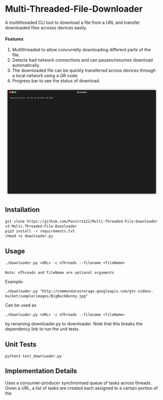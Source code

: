 # Multi-Threaded-File-Downloader

A multithreaded CLI tool to download a file from a URL and transfer downloaded files acrosss devices easily.

#### Features
1. Multithreaded to allow concurretly downloading different parts of the file.
2. Detects bad network connections and can pauses/resumes download automatically. 
3. The downloaded file can be quickly transferred across devices through a local network using a QR code.
4. Progress bar to see the status of download.


![Demo](demo/demo.gif)

## Installation

```
git clone https://github.com/Pavitra122/Multi-Threaded-File-Downloader
cd Multi-Threaded-File-Downloader
pip3 install -r requirements.txt
chmod +x downloader.py
```

## Usage

```
./downloader.py <URL> -c nThreads --filename <fileName>

Note: nThreads and fileName are optional arguments
```
Example:
```
./downloader.py "http://commondatastorage.googleapis.com/gtv-videos-bucket/sample/images/BigBuckBunny.jpg"
```

Can be used as 
```
./downloader.py <URL> -c nThreads --filename <fileName>
```
by renaming downloader.py to downloader. Note that this breaks the dependency link to run the unit tests.


## Unit Tests

```
python3 test_downloader.py
```


## Implementation Details

Uses a consumer-producer synchronised queue of tasks across threads. Given a URL, a list of tasks are created each assigned to a certain portion of the 




